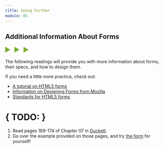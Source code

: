 ```yaml
---
title: Going Further
module: 05
---
```


## Additional Information About Forms
<img src="./../../../img/arrow-divider.svg" style="width: 75px; border: none;" />

The following readings will provide you with more information about forms, their specs, and how to design them.

If you need a little more practice, check out:

- [A tutorial on HTML5 forms](http://diveintohtml5.info/forms.html)
- [Information on Designing Forms from Mozilla](https://developer.mozilla.org/en-US/docs/Web/Guide/HTML/Forms/My_first_HTML_form)
- [Standards for HTML5 forms](https://developer.mozilla.org/en-US/docs/Web/Guide/HTML/Forms_in_HTML)


# { TODO: }
1. Read pages 169-174 of Chapter 07 in [Duckett](https://github.com/Media-Ed-Online/intro-web-dev/issues/3).
2. Go over the example provided on those pages, and try [the form](http://www.htmlandcssbook.com/code-samples/chapter-07/example.html) for yourself!
